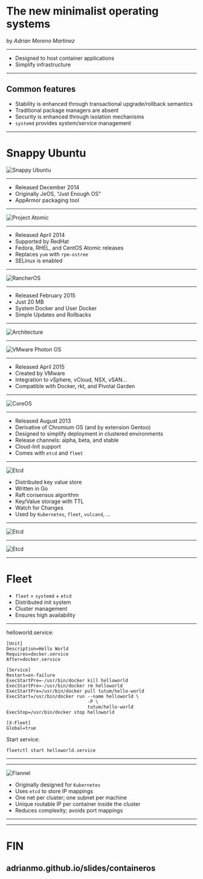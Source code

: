 # The new minimalist operating systems

by *Adrian Moreno Martinez*

---

- Designed to host container applications
- Simplify infrastructure

----

## Common features

- Stability is enhanced through transactional upgrade/rollback semantics
- Traditional package managers are absent
- Security is enhanced through isolation mechanisms
- `systemd` provides system/service management

---

# Snappy Ubuntu

![Snappy Ubuntu](images/snappy.png)

----

- Released December 2014
- Originally JeOS, “Just Enough OS”
- AppArmor packaging tool

---

<!-- .slide: data-background="#101013" -->

![Project Atomic](images/project_atomic.png)

----

- Released April 2014
- Supported by RedHat
- Fedora, RHEL, and CentOS Atomic releases
- Replaces `yum` with `rpm-ostree`
- SELinux is enabled

---

<!-- .slide: data-background="#333" -->

![RancherOS](images/rancheros.png)

----

- Released February 2015
- Just 20 MB
- System Docker and User Docker
- Simple Updates and Rollbacks

----

<!-- .slide: data-background="#333" -->

![Architecture](images/rancheros_img1.png)

---

<!-- .slide: data-background="#fff" -->

![VMware Photon OS](images/photonos.jpg)

----

- Released April 2015
- Created by VMware
- Integration to vSphere, vCloud, NSX, vSAN...
- Compatible with Docker, rkt, and Pivotal Garden

---

![CoreOS](images/coreos.png)

----

- Released August 2013
- Derivative of Chromium OS (and by extension Gentoo)
- Designed to simplify deployment in clustered environments
- Release channels: alpha, beta, and stable
- Cloud-Init support
- Comes with `etcd` and `fleet`

----

![Etcd](images/etcd.png)

- Distributed key value store
- Written in Go
- Raft consensus algorithm
- Key/Value storage with TTL
- Watch for Changes
- Used by `Kubernetes`, `fleet`, `vulcand`, ...

----

<!-- .slide: data-background="#fff" -->

![Etcd](images/fleet-cluster.jpg)

----

![Etcd](images/etcd-container-lifecycle.png)

----

# Fleet

- `fleet` = `systemd` + `etcd`
- Distributed init system
- Cluster management
- Ensures high availability

----

helloworld.service:
```
[Unit]
Description=Hello World
Requires=docker.service
After=docker.service

[Service]
Restart=on-failure
ExecStartPre=-/usr/bin/docker kill helloworld
ExecStartPre=-/usr/bin/docker rm helloworld
ExecStartPre=/usr/bin/docker pull tutum/hello-world
ExecStart=/usr/bin/docker run --name helloworld \
                              -P \
                              tutum/hello-world
ExecStop=/usr/bin/docker stop helloworld

[X-Fleet]
Global=true
```

Start service:
```
fleetctl start helloworld.service
```

----

<!-- .slide: data-background="images/Fleet-Scheduling.png" data-background-size="80%" -->

----

![Flannel](images/flannel.png)

- Originally designed for `Kubernetes`
- Uses `etcd` to store IP mappings
- One net per cluster; one subnet per machine
- Unique routable IP per container inside the cluster
- Reduces complexity; avoids port mappings

---

<!-- .slide: data-background="images/demo.jpg" data-background-size="70%" -->

---

# FIN

## adrianmo.github.io/slides/containeros

